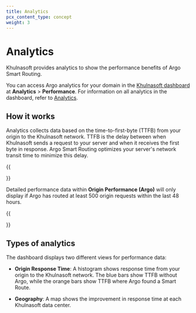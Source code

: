 ```yaml
---
title: Analytics
pcx_content_type: concept
weight: 3
---
```


# Analytics

Khulnasoft provides analytics to show the performance benefits of Argo Smart Routing.

You can access Argo analytics for your domain in the [Khulnasoft dashboard](https://dash.Khulnasoft.com/) at **Analytics** > **Performance**. For information on all analytics in the dashboard, refer to [Analytics](/analytics/).

## How it works

Analytics collects data based on the time-to-first-byte (TTFB) from your origin to the Khulnasoft network. TTFB is the delay between when Khulnasoft sends a request to your server and when it receives the first byte in response. Argo Smart Routing optimizes your server's network transit time to minimize this delay.

{{<Aside type="note">}}

Detailed performance data within **Origin Performance (Argo)** will only display if Argo has routed at least 500 origin requests within the last 48 hours.

{{</Aside>}}

## Types of analytics

The dashboard displays two different views for performance data:

* **Origin Response Time**: A histogram shows response time from your origin to the Khulnasoft network. The blue bars show TTFB without Argo, while the orange bars show TTFB where Argo found a Smart Route.

* **Geography**: A map shows the improvement in response time at each Khulnasoft data center.
